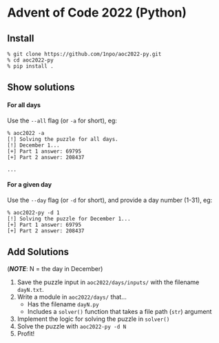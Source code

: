 # Advent of Code 2022 (Python)

## Install

```
% git clone https://github.com/1npo/aoc2022-py.git
% cd aoc2022-py
% pip install .
```

## Show solutions

#### For all days

Use the `--all` flag (or `-a` for short), eg:

```
% aoc2022 -a
[!] Solving the puzzle for all days.
[!] December 1...
[+] Part 1 answer: 69795
[+] Part 2 answer: 208437

...
```

#### For a given day

Use the `--day` flag (or `-d` for short), and provide a day number (1-31), eg:

```
% aoc2022-py -d 1
[!] Solving the puzzle for December 1...
[+] Part 1 answer: 69795
[+] Part 2 answer: 208437
```

## Add Solutions

(***NOTE***: N = the day in December)

1. Save the puzzle input in `aoc2022/days/inputs/` with the filename `dayN.txt`.
3. Write a module in `aoc2022/days/` that...
	- Has the filename `dayN.py` 
	- Includes a `solver()` function that takes a file path (`str`) argument
4. Implement the logic for solving the puzzle in `solver()`
5. Solve the puzzle with `aoc2022-py -d N`
6. Profit!

